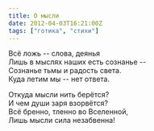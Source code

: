 ```yaml
---
title: О мысли
date: 2012-04-03T16:21:00Z
tags: ["готика", "стихи"]
---
```


Всё ложь -- слова, деянья  
Лишь в мыслях наших есть сознанье --  
Сознанье тьмы и радость света.  
Куда летим мы -- нет ответа.

Откуда мысли нить берётся?  
И чем души заря взорвётся?  
Всё бренно, тленно во Вселенной,  
Лишь мысли сила незабвенна!  
